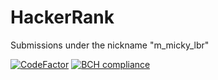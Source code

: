 # HackerRank
Submissions under the nickname "m_micky_lbr"

[![CodeFactor](https://www.codefactor.io/repository/github/mlabarrere/hackerrank/badge)](https://www.codefactor.io/repository/github/mlabarrere/hackerrank)  [![BCH compliance](https://bettercodehub.com/edge/badge/mlabarrere/HackerRank?branch=master)](https://bettercodehub.com/)
